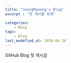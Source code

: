 ```yaml
---
title: "JeongMyeong's Blog"
excerpt : "첫 게시물 등록"

categories:
	- Blog
tags:
	- Blog
last_modefied_at: 2020-04-24
---
```


GitHub Blog 첫 게시글

